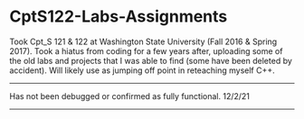 # CptS122-Labs-Assignments
Took Cpt_S 121 &amp; 122 at Washington State University (Fall 2016 &amp; Spring 2017). 
Took a hiatus from coding for a few years after, uploading some of the old labs and projects that I was able to find (some have been deleted by accident). 
Will likely use as jumping off point in reteaching myself C++. 

******************************************************************
Has not been debugged or confirmed as fully  functional. 12/2/21
*******************************************************************

